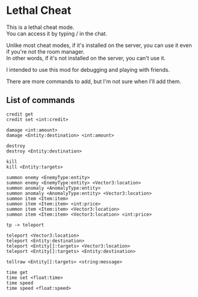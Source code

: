 # Lethal Cheat

This is a lethal cheat mode.\
You can access it by typing / in the chat.

Unlike most cheat modes, if it's installed on the server, you can use it even if you're not the room manager.\
In other words, if it's not installed on the server, you can't use it.

I intended to use this mod for debugging and playing with friends.

There are more commands to add, but I'm not sure when I'll add them.

## List of commands
```
credit get
credit set <int:credit>

damage <int:amount>
damage <Entity:destination> <int:amount>

destroy
destroy <Entity:destination>

kill
kill <Entity:targets>

summon enemy <EnemyType:entity>
summon enemy <EnemyType:entity> <Vector3:location>
summon anomaly <AnomalyType:entity>
summon anomaly <AnomalyType:entity> <Vector3:location>
summon item <Item:item>
summon item <Item:item> <int:price>
summon item <Item:item> <Vector3:location>
summon item <Item:item> <Vector3:location> <int:price>

tp -> teleport

teleport <Vector3:location>
teleport <Entity:destination>
teleport <Entity[]:targets> <Vector3:location>
teleport <Entity[]:targets> <Entity:destination>

tellraw <Entity[]:targets> <string:message>

time get
time set <float:time>
time speed
time speed <float:speed>
```
